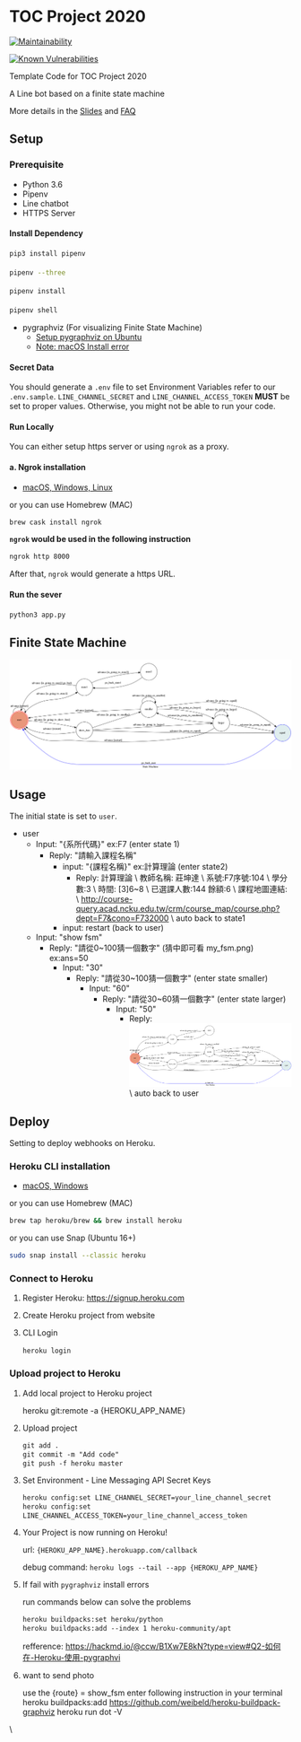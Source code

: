# TOC Project 2020

[![Maintainability](https://api.codeclimate.com/v1/badges/dc7fa47fcd809b99d087/maintainability)](https://codeclimate.com/github/NCKU-CCS/TOC-Project-2020/maintainability)

[![Known Vulnerabilities](https://snyk.io/test/github/NCKU-CCS/TOC-Project-2020/badge.svg)](https://snyk.io/test/github/NCKU-CCS/TOC-Project-2020)


Template Code for TOC Project 2020

A Line bot based on a finite state machine

More details in the [Slides](https://hackmd.io/@TTW/ToC-2019-Project#) and [FAQ](https://hackmd.io/s/B1Xw7E8kN)

## Setup

### Prerequisite
* Python 3.6
* Pipenv
* Line chatbot
* HTTPS Server

#### Install Dependency
```sh
pip3 install pipenv

pipenv --three

pipenv install

pipenv shell
```

* pygraphviz (For visualizing Finite State Machine)
    * [Setup pygraphviz on Ubuntu](http://www.jianshu.com/p/a3da7ecc5303)
	* [Note: macOS Install error](https://github.com/pygraphviz/pygraphviz/issues/100)


#### Secret Data
You should generate a `.env` file to set Environment Variables refer to our `.env.sample`.
`LINE_CHANNEL_SECRET` and `LINE_CHANNEL_ACCESS_TOKEN` **MUST** be set to proper values.
Otherwise, you might not be able to run your code.

#### Run Locally
You can either setup https server or using `ngrok` as a proxy.

#### a. Ngrok installation
* [ macOS, Windows, Linux](https://ngrok.com/download)

or you can use Homebrew (MAC)
```sh
brew cask install ngrok
```

**`ngrok` would be used in the following instruction**

```sh
ngrok http 8000
```

After that, `ngrok` would generate a https URL.

#### Run the sever

```sh
python3 app.py
```




## Finite State Machine
![fsm](./my_fsm.png)

## Usage
The initial state is set to `user`.



* user
	* Input: "{系所代碼}" ex:F7   (enter state 1)
		* Reply: "請輸入課程名稱"
			* input: "{課程名稱}" ex:計算理論  (enter state2)
				* Reply: 
					計算理論 \\
					教師名稱: 莊坤達 \\
					系號:F7序號:104 \\
					學分數:3 \\
					時間: [3]6~8 \\
					已選課人數:144 餘額:6 \\
					課程地圖連結: \\
					http://course-query.acad.ncku.edu.tw/crm/course_map/course.php?dept=F7&cono=F732000 \\
				auto back to state1
			* input: restart   (back to user)
	* Input: "show fsm"
		* Reply: "請從0~100猜一個數字"  (猜中即可看 my_fsm.png)  ex:ans=50
			* Input: "30"
				* Reply: "請從30~100猜一個數字" (enter state smaller)
					* Input: "60"
						* Reply: "請從30~60猜一個數字" (enter state larger)
							* Input: "50"
								* Reply:
								![](https://github.com/liuallen871219/NCKU_Course_crawler/blob/master/my_fsm.png) \\
								  auto back to user
		

## Deploy
Setting to deploy webhooks on Heroku.

### Heroku CLI installation

* [macOS, Windows](https://devcenter.heroku.com/articles/heroku-cli)

or you can use Homebrew (MAC)
```sh
brew tap heroku/brew && brew install heroku
```

or you can use Snap (Ubuntu 16+)
```sh
sudo snap install --classic heroku
```

### Connect to Heroku

1. Register Heroku: https://signup.heroku.com

2. Create Heroku project from website

3. CLI Login

	`heroku login`

### Upload project to Heroku

1. Add local project to Heroku project

	heroku git:remote -a {HEROKU_APP_NAME}

2. Upload project

	```
	git add .
	git commit -m "Add code"
	git push -f heroku master
	```

3. Set Environment - Line Messaging API Secret Keys

	```
	heroku config:set LINE_CHANNEL_SECRET=your_line_channel_secret
	heroku config:set LINE_CHANNEL_ACCESS_TOKEN=your_line_channel_access_token
	```

4. Your Project is now running on Heroku!

	url: `{HEROKU_APP_NAME}.herokuapp.com/callback`

	debug command: `heroku logs --tail --app {HEROKU_APP_NAME}`

5. If fail with `pygraphviz` install errors

	run commands below can solve the problems
	```
	heroku buildpacks:set heroku/python
	heroku buildpacks:add --index 1 heroku-community/apt
	```

	refference: https://hackmd.io/@ccw/B1Xw7E8kN?type=view#Q2-如何在-Heroku-使用-pygraphvi
6. want to send photo

	use the {route} = show_fsm
	enter following instruction in your terminal
		heroku buildpacks:add https://github.com/weibeld/heroku-buildpack-graphviz
		heroku run dot -V

\\

